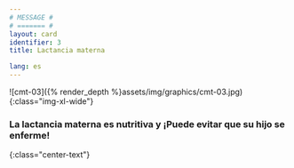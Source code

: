 ```yaml
---
# MESSAGE #
# ======= #
layout: card
identifier: 3
title: Lactancia materna

lang: es
---
```


![cmt-03]({% render_depth %}assets/img/graphics/cmt-03.jpg){:class="img-xl-wide"}

### La lactancia materna es nutritiva y ¡Puede evitar que su hijo se enferme!
{:class="center-text"}